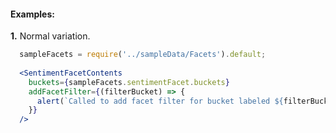 #### Examples:

__1.__ Normal variation.

```jsx
  sampleFacets = require('../sampleData/Facets').default;
  
  <SentimentFacetContents
    buckets={sampleFacets.sentimentFacet.buckets}
    addFacetFilter={(filterBucket) => {
      alert(`Called to add facet filter for bucket labeled ${filterBucket.label}`);
    }}
  />
```

